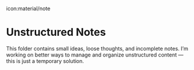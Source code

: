 icon:material/note

# Unstructured Notes

This folder contains small ideas, loose thoughts, and incomplete notes. I’m working on better ways to manage and organize unstructured content — this is just a temporary solution.
